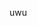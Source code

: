 <!---
### Hi there 👋

- 👻 Hi! My name is Jacky and people usually call me **iumix**!
- 🔭 I’m currently working on my discord bot
- 🌱 I’m currently learning nodejs and electron
- 📫 How to reach me: use my [website](http://iumix.me)!
- 😄 Pronouns: anything!
- ⚡ Thats all :3
-->
uwu
